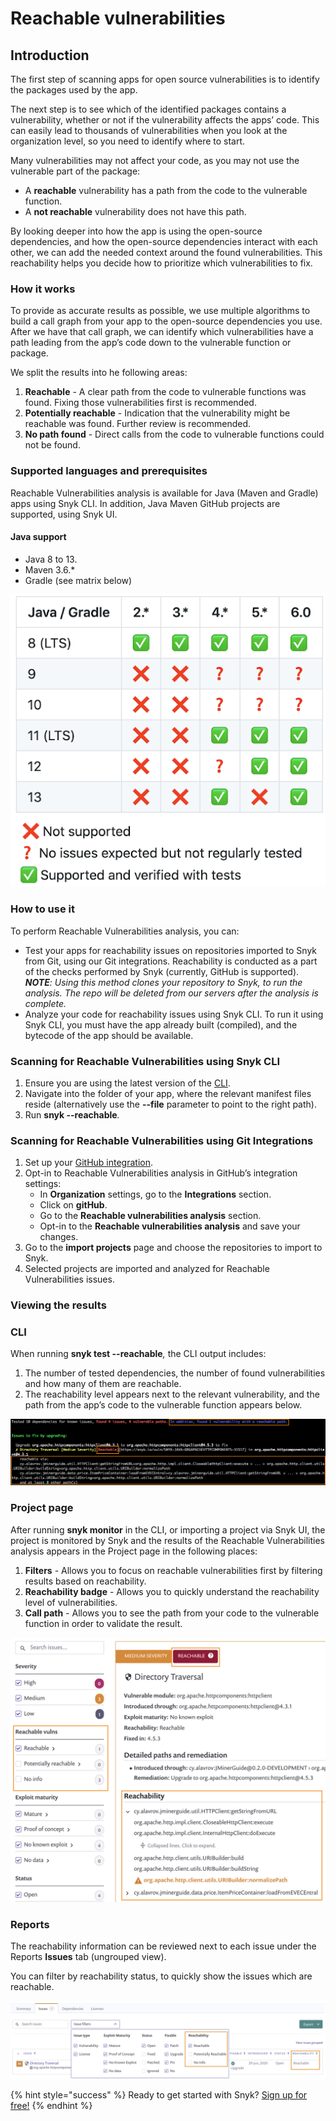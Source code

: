 # Reachable vulnerabilities

## Introduction

The first step of scanning apps for open source vulnerabilities is to identify the packages used by the app.

The next step is to see which of the identified packages contains a vulnerability, whether or not if the vulnerability affects the apps’ code. This can easily lead to thousands of vulnerabilities when you look at the organization level, so you need to identify where to start.

Many vulnerabilities may not affect your code, as you may not use the vulnerable part of the package:

* A **reachable** vulnerability has a path from the code to the vulnerable function.
* A **not reachable** vulnerability does not have this path. 

By looking deeper into how the app is using the open-source dependencies, and how the open-source dependencies interact with each other, we can add the needed context around the found vulnerabilities. This reachability helps you decide how to prioritize which vulnerabilities to fix.

### How it works

To provide as accurate results as possible, we use multiple algorithms to build a call graph from your app to the open-source dependencies you use. After we have that call graph, we can identify which vulnerabilities have a path leading from the app’s code down to the vulnerable function or package.

We split the results into he following areas:

1. **Reachable** - A clear path from the code to vulnerable functions was found. Fixing those vulnerabilities first is recommended.
2. **Potentially reachable** - Indication that the vulnerability might be reachable was found. Further review is recommended.
3. **No path found** - Direct calls from the code to vulnerable functions could not be found.

### Supported languages and prerequisites

Reachable Vulnerabilities analysis is available for Java \(Maven and Gradle\) apps using Snyk CLI. In addition, Java Maven GitHub projects are supported, using Snyk UI.

#### Java support

* Java 8 to 13.
* Maven 3.6.\*
* Gradle \(see matrix below\)

![](../../.gitbook/assets/image1-1-.png)

### How to use it

To perform Reachable Vulnerabilities analysis, you can:

* Test your apps for reachability issues on repositories imported to Snyk from Git, using our Git integrations. Reachability is conducted as a part of the checks performed by Snyk \(currently, GitHub is supported\).  _**NOTE**: Using this method clones your repository to Snyk, to run the analysis. The repo will be deleted from our servers after the analysis is complete._
* Analyze your code for reachability issues using Snyk CLI. To run it using Snyk CLI, you must have the app already built \(compiled\), and the bytecode of the app should be available.

### Scanning for Reachable Vulnerabilities using Snyk CLI

1. Ensure you are using the latest version of the [CLI](https://www.npmjs.com/package/snyk).
2. Navigate into the folder of your app, where the relevant manifest files reside \(alternatively use the **--file** parameter to point to the right path\).
3. Run **snyk --reachable**_._

### Scanning for Reachable Vulnerabilities using Git Integrations

1. Set up your [GitHub integration](integrations/git-repository-scm-integrations/github-integration).
2. Opt-in to Reachable Vulnerabilities analysis in GitHub’s integration settings:
   * In **Organization** settings, go to the **Integrations** section.
   * Click on **gitHub**.
   * Go to the **Reachable vulnerabilities analysis** section.
   * Opt-in to the **Reachable vulnerabilities analysis** and save your changes.
3. Go to the **import projects** page and choose the repositories to import to Snyk.
4. Selected projects are imported and analyzed for Reachable Vulnerabilities issues.

### Viewing the results

### CLI

When running **snyk test --reachable**_,_ the CLI output includes:

1. The number of tested dependencies, the number of found vulnerabilities and how many of them are reachable.
2. The reachability level appears next to the relevant vulnerability, and the path from the app’s code to the vulnerable function appears below.

![](../../.gitbook/assets/screen_shot_2020-06-30_at_12.59.23%20%282%29%20%282%29%20%282%29%20%282%29%20%282%29%20%282%29%20%282%29%20%282%29%20%282%29%20%281%29%20%282%29.png)

### Project page

After running **snyk monitor** in the CLI, or importing a project via Snyk UI, the project is monitored by Snyk and the results of the Reachable Vulnerabilities analysis appears in the Project page in the following places:

1. **Filters** - Allows you to focus on reachable vulnerabilities first by filtering results based on reachability.
2. **Reachability badge** - Allows you to quickly understand the reachability level of vulnerabilities.
3. **Call path** - Allows you to see the path from your code to the vulnerable function in order to validate the result.

![](../../.gitbook/assets/project.png)

### Reports

The reachability information can be reviewed next to each issue under the Reports **Issues** tab \(ungrouped view\).

You can filter by reachability status, to quickly show the issues which are reachable.

![](../../.gitbook/assets/blobid0.png)

{% hint style="success" %}
Ready to get started with Snyk? [Sign up for free!](https://snyk.io/login?cta=sign-up&loc=footer&page=support_docs_page)
{% endhint %}

